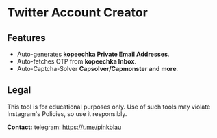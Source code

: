 # Twitter Account Creator


## Features
- Auto-generates **kopeechka Private Email Addresses**.
- Auto-fetches OTP from **kopeechka Inbox**.
- Auto-Captcha-Solver **Capsolver/Capmonster and more**.


## Legal
This tool is for educational purposes only. Use of such tools may violate Instagram's Policies, so use it responsibly.

**Contact:** telegram: https://t.me/pinkblau
